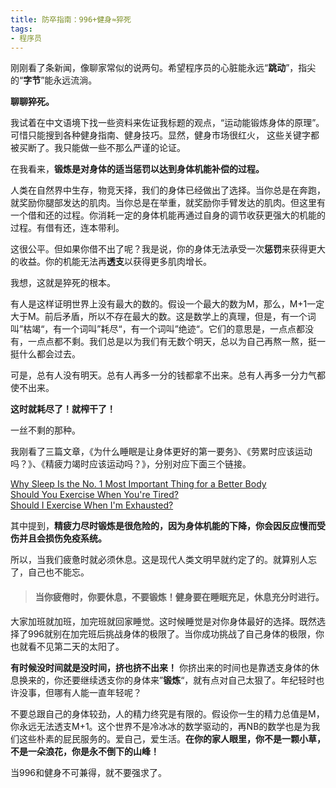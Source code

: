 ```yaml
---
title: 防卒指南：996+健身≈猝死
tags:
- 程序员
---
```


刚刚看了条新闻，像聊家常似的说两句。希望程序员的心脏能永远“**跳动**”，指尖的“**字节**”能永远流淌。    

**聊聊猝死。**    

我试着在中文语境下找一些资料来佐证我标题的观点，“运动能锻炼身体的原理”。可惜只能搜到各种健身指南、健身技巧。显然，健身市场很红火， 这些关键字都被买断了。我只能做一些不那么严谨的论证。    

在我看来，**锻炼是对身体的适当惩罚以达到身体机能补偿的过程。**    

人类在自然界中生存，物竞天择，我们的身体已经做出了选择。当你总是在奔跑，就奖励你腿部发达的肌肉。当你总是在举重，就奖励你手臂发达的肌肉。但这里有一个借和还的过程。你消耗一定的身体机能再通过自身的调节收获更强大的机能的过程。有借有还，连本带利。  

这很公平。但如果你借不出了呢？我是说，你的身体无法承受一次**惩罚**来获得更大的收益。你的机能无法再**透支**以获得更多肌肉增长。  

我想，这就是猝死的根本。  

有人是这样证明世界上没有最大的数的。假设一个最大的数为M，那么，M+1一定大于M。前后矛盾，所以不存在最大的数。这是数学上的真理，但是，有一个词叫”枯竭“，有一个词叫”耗尽“，有一个词叫”绝迹“。它们的意思是，一点点都没有，一点点都不剩。我们总是以为我们有无数个明天，总以为自己再熬一熬，挺一挺什么都会过去。  

可是，总有人没有明天。总有人再多一分的钱都拿不出来。总有人再多一分力气都使不出来。  

**这时就耗尽了！就榨干了！**  

一丝不剩的那种。

我刚看了三篇文章，《为什么睡眠是让身体更好的第一要务》、《劳累时应该运动吗？》、《精疲力竭时应该运动吗？》，分别对应下面三个链接。  

[Why Sleep Is the No. 1 Most Important Thing for a Better Body](https://www.shape.com/lifestyle/mind-and-body/why-sleep-no-1-most-important-thing-better-body)  
[Should You Exercise When You're Tired?](https://www.sparkpeople.com/resource/fitness_articles.asp?id=2298)  
[Should I Exercise When I'm Exhausted?](https://www.livestrong.com/article/466754-should-i-exercise-when-im-exhausted/)

其中提到，**精疲力尽时锻炼是很危险的，因为身体机能的下降，你会因反应慢而受伤并且会损伤免疫系统。**

所以，当我们疲惫时就必须休息。这是现代人类文明早就约定了的。就算别人忘了，自己也不能忘。



> #### 当你疲倦时，你要休息，不要锻炼！健身要在睡眠充足，休息充分时进行。

大家加班就加班，加完班就回家睡觉。这时候睡觉是对你身体最好的选择。既然选择了996就别在加完班后挑战身体的极限了。当你成功挑战了自己身体的极限，你也就看不见第二天的太阳了。  

**有时候没时间就是没时间，挤也挤不出来！** 你挤出来的时间也是靠透支身体的休息换来的，你还要继续透支你的身体来”**锻炼**“，就有点对自己太狠了。年纪轻时也许没事，但哪有人能一直年轻呢？  

不要总跟自己的身体较劲，人的精力终究是有限的。假设你一生的精力总值是M，你永远无法透支M+1。这个世界不是冷冰冰的数学驱动的，再NB的数学也是为我们这些朴素的屁民服务的。爱自己，爱生活。**在你的家人眼里，你不是一颗小草，不是一朵浪花，你是永不倒下的山峰！**    


当996和健身不可兼得，就不要强求了。
